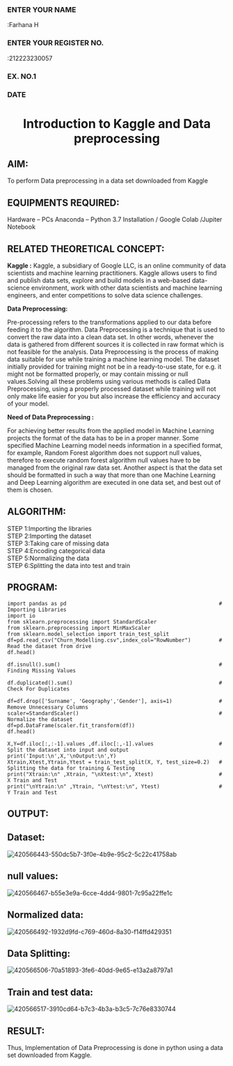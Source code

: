 <H3>ENTER YOUR NAME</H3>:Farhana H
<H3>ENTER YOUR REGISTER NO.</H3>:212223230057
<H3>EX. NO.1</H3>
<H3>DATE</H3>
<H1 ALIGN =CENTER> Introduction to Kaggle and Data preprocessing</H1>

## AIM:

To perform Data preprocessing in a data set downloaded from Kaggle

## EQUIPMENTS REQUIRED:
Hardware – PCs
Anaconda – Python 3.7 Installation / Google Colab /Jupiter Notebook

## RELATED THEORETICAL CONCEPT:

**Kaggle :**
Kaggle, a subsidiary of Google LLC, is an online community of data scientists and machine learning practitioners. Kaggle allows users to find and publish data sets, explore and build models in a web-based data-science environment, work with other data scientists and machine learning engineers, and enter competitions to solve data science challenges.

**Data Preprocessing:**

Pre-processing refers to the transformations applied to our data before feeding it to the algorithm. Data Preprocessing is a technique that is used to convert the raw data into a clean data set. In other words, whenever the data is gathered from different sources it is collected in raw format which is not feasible for the analysis.
Data Preprocessing is the process of making data suitable for use while training a machine learning model. The dataset initially provided for training might not be in a ready-to-use state, for e.g. it might not be formatted properly, or may contain missing or null values.Solving all these problems using various methods is called Data Preprocessing, using a properly processed dataset while training will not only make life easier for you but also increase the efficiency and accuracy of your model.

**Need of Data Preprocessing :**

For achieving better results from the applied model in Machine Learning projects the format of the data has to be in a proper manner. Some specified Machine Learning model needs information in a specified format, for example, Random Forest algorithm does not support null values, therefore to execute random forest algorithm null values have to be managed from the original raw data set.
Another aspect is that the data set should be formatted in such a way that more than one Machine Learning and Deep Learning algorithm are executed in one data set, and best out of them is chosen.


## ALGORITHM:
STEP 1:Importing the libraries<BR>
STEP 2:Importing the dataset<BR>
STEP 3:Taking care of missing data<BR>
STEP 4:Encoding categorical data<BR>
STEP 5:Normalizing the data<BR>
STEP 6:Splitting the data into test and train<BR>

##  PROGRAM:
```
import pandas as pd                                                 # Importing Libraries
import io
from sklearn.preprocessing import StandardScaler
from sklearn.preprocessing import MinMaxScaler
from sklearn.model_selection import train_test_split
df=pd.read_csv("Churn_Modelling.csv",index_col="RowNumber")         # Read the dataset from drive
df.head()
```
```
df.isnull().sum()                                                   # Finding Missing Values
```
```
df.duplicated().sum()                                               # Check For Duplicates
```
```
df=df.drop(['Surname', 'Geography','Gender'], axis=1)               # Remove Unnecessary Columns
scaler=StandardScaler()                                             # Normalize the dataset
df=pd.DataFrame(scaler.fit_transform(df))
df.head()
```
```
X,Y=df.iloc[:,:-1].values ,df.iloc[:,-1].values                     # Split the dataset into input and output
print('Input:\n',X,'\nOutput:\n',Y) 
Xtrain,Xtest,Ytrain,Ytest = train_test_split(X, Y, test_size=0.2)   # Splitting the data for training & Testing
print("Xtrain:\n" ,Xtrain, "\nXtest:\n", Xtest)                     # X Train and Test
print("\nYtrain:\n" ,Ytrain, "\nYtest:\n", Ytest)                   # Y Train and Test
```



## OUTPUT:
## Dataset:
![420566443-550dc5b7-3f0e-4b9e-95c2-5c22c41758ab](https://github.com/user-attachments/assets/a376a054-3e07-439b-a021-c4a871acd759)


## null values:
![420566467-b55e3e9a-6cce-4dd4-9801-7c95a22ffe1c](https://github.com/user-attachments/assets/761f72b0-a484-4431-af1e-28bc5ecfa332)


## Normalized data:
![420566492-1932d9fd-c769-460d-8a30-f14ffd429351](https://github.com/user-attachments/assets/8f2c0159-0a69-4da9-9853-d8e889992b63)

## Data Splitting:
![420566506-70a51893-3fe6-40dd-9e65-e13a2a8797a1](https://github.com/user-attachments/assets/0ec0df47-af05-4fd3-834f-4aabf3d82bd0)

## Train and test data:
![420566517-3910cd64-b7c3-4b3a-b3c5-7c76e8330744](https://github.com/user-attachments/assets/4b8310a0-652f-475b-a76b-f0f4336fcc3e)





## RESULT:
Thus, Implementation of Data Preprocessing is done in python  using a data set downloaded from Kaggle.


